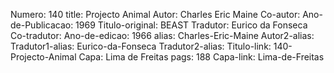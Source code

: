 Numero: 140
title: Projecto Animal
Autor: Charles Eric Maine
Co-autor: 
Ano-de-Publicacao: 1969
Titulo-original: BEAST
Tradutor: Eurico da Fonseca
Co-tradutor: 
Ano-de-edicao: 1966
alias: Charles-Eric-Maine
Autor2-alias: 
Tradutor1-alias: Eurico-da-Fonseca
Tradutor2-alias: 
Titulo-link: 140-Projecto-Animal
Capa: Lima de Freitas
pags: 188
Capa-link: Lima-de-Freitas
